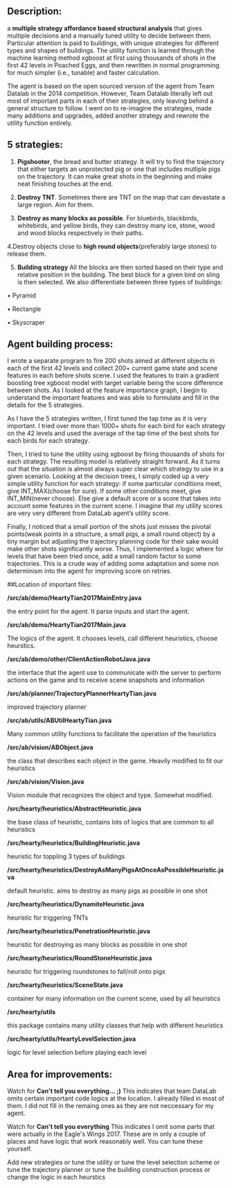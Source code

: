 ## Description: 

a **multiple strategy affordance based structural analysis** that gives multiple decisions and a manually tuned utility to decide between them. Particular attention is paid to buildings, with unique strategies for different types and shapes of buildings. The utility function is learned through the machine learning method xgboost at first using thousands of shots in the first 42 levels in Poached Eggs, and then rewritten in normal programming for much simpler (i.e., tunable) and faster calculation. 

The agent is based on the open sourced version of the agent from Team Datalab in the 2014 competition.  However, Team Datalab literally left out most of important parts in each of their strategies, only leaving behind a general structure to follow. I went on to re-imagine the strategies, made many additions and upgrades, added another strategy and rewrote the utility function entirely.

## 5 strategies:

1. **Pigshooter**, the bread and butter strategy. It will try to find the trajectory that either targets an unprotected pig or one that includes mutliple pigs on the trajectory. It can make great shots in the
beginning and make neat finishing touches at the end.

2. **Destroy TNT**. Sometimes there are TNT on the map that can devastate a large region. Aim for them.

3. **Destroy as many blocks as possible**. For bluebirds, blackbirds, whitebirds, and yellow birds, they can destroy many ice, stone, wood and wood blocks respectively in their paths.

4.Destroy objects close to **high round objects**(preferably large stones) to release them.

5. **Building strategy** All the blocks are then sorted based on their type and relative position in the building. The best block for a given bird on sling is then selected. We also differentiate between three types of buildings:

• Pyramid

• Rectangle

• Skyscraper

## Agent building process:

I wrote a separate program to fire 200 shots aimed at different objects in each of the first 42 levels and collect 200+ current game state and scene features in each before shots scene.  I used the features to train a gradient boosting tree xgboost model with target variable being the score difference between shots.  As I looked at the feature importance graph, I begin to understand the important features and was able to formulate and fill in the details for the 5 strategies. 

As I have the 5 strategies written, I first tuned the tap time as it is very important. I tried over more than 1000+ shots for each bird for each strategy on the 42 levels and used the average of the tap time of the best shots for each birds for each strategy.

Then, I tried to tune the utility using xgboost by firing thousands of shots for each strategy. The resulting model is relatively straight forward. As it turns out that the situation is almost always super clear which strategy to use in a given scenario. Looking at the decision trees, I simply coded up a very simple utility function for each strategy: if some particular conditions meet, give INT_MAX(choose for sure). If some other conditions meet, give INT_MIN(never choose). Else give a default score or a score that takes into account some features in the current scene. I imagine that my utility scores are very very different from DataLab agent’s utility score. 

Finally, I noticed that a small portion of the shots just misses the pivotal points(weak points in a structure, a small pigs, a small round object) by a tiny margin but adjusting the trajectory planning code for their sake would make other shots significantly worse. Thus, I implemented a logic where for levels that have been tried once, add a small random factor to some trajectories. This is a crude way of adding some adaptation and some non determinism into the agent for improving score on retries.

##Location of important files:

**/src/ab/demo/HeartyTian2017MainEntry.java**   

the entry point for the agent.  It parse inputs and start the agent.

**/src/ab/demo/HeartyTian2017Main.java**     

The logics of the agent. It chooses levels, call different heuristics, choose heurstics.

**/src/ab/demo/other/ClientActionRobotJava.java**   

the interface that the agent use to communicate with the server to perform actions on the game and to receive scene snapshots and information

**/src/ab/planner/TrajectoryPlannerHeartyTian.java**  

improved trajectory planner

**/src/ab/utils/ABUtilHeartyTian.java**   

Many common utility functions to facilitate the operation of the heuristics

**/src/ab/vision/ABObject.java**          

the class that describes each object in the game.  Heavily modified to fit our heuristics

**/src/ab/vision/Vision.java**           

Vision module that recognizes the object and type.  Somewhat modified.

**/src/hearty/heuristics/AbstractHeuristic.java**    

the base class of heuristic, contains lots of logics that are common to all heuristics

**/src/hearty/heuristics/BuildingHeuristic.java**   

heuristic for toppling 3 types of buildings

**/src/hearty/heuristics/DestroyAsManyPigsAtOnceAsPossibleHeuristic.java**  

default heuristic.  aims to destroy as many pigs as possible in one shot

**/src/hearty/heuristics/DynamiteHeuristic.java**      

heuristic for triggering TNTs

**/src/hearty/heuristics/PenetrationHeuristic.java**     

heuristic for destroying as many blocks as possible in one shot

**/src/hearty/heuristics/RoundStoneHeuristic.java**      

heuristic for triggering roundstones to fall/roll onto pigs

**/src/hearty/heuristics/SceneState.java**           

container for many information on the current scene, used by all heuristics

**/src/hearty/utils**    

this package contains many utility classes that help with different heuristics

**/src/hearty/utils/HeartyLevelSelection.java**     

logic for level selection before playing each level

## Area for improvements:

Watch for **Can't tell you everything... ;)**  This indicates that team DataLab omits certain important code logics at the location. I already filled in most of them. I did not fill in the remaing ones as they are not neccessary for my agent.

Watch for **Can't tell you everything**     This indicates I omit some parts that were actually in the Eagle's Wings 2017. These are in only a couple of places and have logic that work reasonably well.  You can tune these yourself. 

Add new strategies or tune the utility or tune the level selection scheme or tune the trajectory planner or tune the building construction process or change the logic in each heurstics

